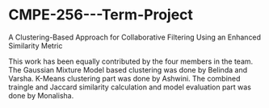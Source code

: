 # CMPE-256---Term-Project


A Clustering-Based Approach for Collaborative Filtering Using an Enhanced Similarity Metric

This work has been equally contributed by the four members in the team. 
The Gaussian Mixture Model based clustering was done by Belinda and Varsha. 
K-Means clustering part was done by Ashwini.
The combined traingle and Jaccard similarity calculation and model evaluation part was done by Monalisha.
